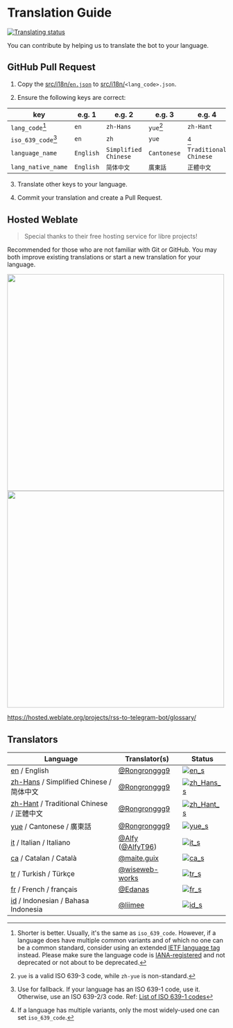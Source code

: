 # Translation Guide

[![Translating status](https://img.shields.io/weblate/progress/rss-to-telegram-bot?logo=weblate)](https://hosted.weblate.org/engage/rss-to-telegram-bot/)

You can contribute by helping us to translate the bot to your language.

## GitHub Pull Request

1. Copy the [src/i18n/`en.json`][en] to [src/i18n/][i18n]`<lang_code>.json`.

2. Ensure the following keys are correct:

| key                | e.g. 1    | e.g. 2               | e.g. 3      | e.g. 4                |
|--------------------|-----------|----------------------|-------------|-----------------------|
| `lang_code`[^1]    | `en`      | `zh-Hans`            | `yue`[^2]   | `zh-Hant`             |
| `iso_639_code`[^3] | `en`      | `zh`                 | `yue`       | [^4]                  |
| `language_name`    | `English` | `Simplified Chinese` | `Cantonese` | `Traditional Chinese` |
| `lang_native_name` | `English` | `简体中文`               | `廣東話`       | `正體中文`                |

3. Translate other keys to your language.

4. Commit your translation and create a Pull Request.

## Hosted Weblate

> Special thanks to their free hosting service for libre projects!

Recommended for those who are not familiar with Git or GitHub. You may both improve existing translations or start a new translation for your language.

<a href="https://hosted.weblate.org/engage/rss-to-telegram-bot/"><img src="https://hosted.weblate.org/widgets/rss-to-telegram-bot/-/open-graph.png" width = "500" alt="" /></a>
<a href="https://hosted.weblate.org/engage/rss-to-telegram-bot/"><img src="https://hosted.weblate.org/widgets/rss-to-telegram-bot/-/multi-auto.svg" width = "500" alt="" /></a>

https://hosted.weblate.org/projects/rss-to-telegram-bot/glossary/

## Translators
| Language                               | Translator(s)        | Status                    |
|----------------------------------------|----------------------|---------------------------|
| [en] / English                         | [@Rongronggg9]       | [![en_s]][en_w]           |
| [zh-Hans] / Simplified Chinese / 简体中文  | [@Rongronggg9]       | [![zh_Hans_s]][zh_Hans_w] |
| [zh-Hant] / Traditional Chinese / 正體中文 | [@Rongronggg9]       | [![zh_Hant_s]][zh_Hant_w] |
| [yue] / Cantonese / 廣東話                | [@Rongronggg9]       | [![yue_s]][yue_w]         |
| [it] / Italian / Italiano              | [@Alfy] ([@AlfyT96]) | [![it_s]][it_w]           |
| [ca] / Catalan / Català                | [@maite.guix]        | [![ca_s]][ca_w]           |
| [tr] / Turkish / Türkçe                | [@wiseweb-works]     | [![tr_s]][tr_w]           |
| [fr] / French / français               | [@Edanas]            | [![fr_s]][fr_w]           |
| [id] / Indonesian / Bahasa Indonesia   | [@liimee]            | [![id_s]][id_w]           |

[i18n]: ../src/i18n

[en]: ../src/i18n/en.json
[zh-Hans]: ../src/i18n/zh-Hans.json
[zh-Hant]: ../src/i18n/zh-Hant.json
[yue]: ../src/i18n/yue.json
[it]: ../src/i18n/it.json
[ca]: ../src/i18n/ca.json
[tr]: ../src/i18n/tr.json
[fr]: ../src/i18n/fr.json
[id]: ../src/i18n/id.json

[en_s]: https://hosted.weblate.org/widgets/rss-to-telegram-bot/en/glossary/svg-badge.svg
[zh_Hans_s]: https://hosted.weblate.org/widgets/rss-to-telegram-bot/zh_Hans/glossary/svg-badge.svg
[zh_Hant_s]: https://hosted.weblate.org/widgets/rss-to-telegram-bot/zh_Hant/glossary/svg-badge.svg
[yue_s]: https://hosted.weblate.org/widgets/rss-to-telegram-bot/yue/glossary/svg-badge.svg
[it_s]: https://hosted.weblate.org/widgets/rss-to-telegram-bot/it/glossary/svg-badge.svg
[ca_s]: https://hosted.weblate.org/widgets/rss-to-telegram-bot/ca/glossary/svg-badge.svg
[tr_s]: https://hosted.weblate.org/widgets/rss-to-telegram-bot/tr/glossary/svg-badge.svg
[fr_s]: https://hosted.weblate.org/widgets/rss-to-telegram-bot/fr/glossary/svg-badge.svg
[id_s]: https://hosted.weblate.org/widgets/rss-to-telegram-bot/id/glossary/svg-badge.svg

[en_w]: https://hosted.weblate.org/engage/rss-to-telegram-bot/en/
[zh_Hans_w]: https://hosted.weblate.org/engage/rss-to-telegram-bot/zh_Hans/
[zh_Hant_w]: https://hosted.weblate.org/engage/rss-to-telegram-bot/zh_Hant/
[yue_w]: https://hosted.weblate.org/engage/rss-to-telegram-bot/yue/
[it_w]: https://hosted.weblate.org/engage/rss-to-telegram-bot/it/
[ca_w]: https://hosted.weblate.org/engage/rss-to-telegram-bot/ca/
[tr_w]: https://hosted.weblate.org/engage/rss-to-telegram-bot/tr/
[fr_w]: https://hosted.weblate.org/engage/rss-to-telegram-bot/fr/
[id_w]: https://hosted.weblate.org/engage/rss-to-telegram-bot/id/

[@Rongronggg9]: https://github.com/Rongronggg9
[@Alfy]: https://hosted.weblate.org/user/Alfy/
[@AlfyT96]: https://t.me/AlfyT96
[@maite.guix]: https://hosted.weblate.org/user/maite.guix/
[@wiseweb-works]: https://hosted.weblate.org/user/wiseweb-works/
[@Edanas]: https://hosted.weblate.org/user/Edanas/
[@liimee]: https://hosted.weblate.org/user/liimee/

[^1]: Shorter is better. Usually, it's the same as `iso_639_code`. However, if a language does have multiple common variants and of which no one can be a common standard, consider using an extended [IETF language tag](https://en.wikipedia.org/wiki/IETF_language_tag) instead. Please make sure the language code is [IANA-registered](https://www.iana.org/assignments/language-subtag-registry/language-subtag-registry) and not deprecated or not about to be deprecated.

[^2]: `yue` is a valid ISO 639-3 code, while `zh-yue` is non-standard.

[^3]: Use for fallback. If your language has an ISO 639-1 code, use it. Otherwise, use an ISO 639-2/3 code. Ref: [List of ISO 639-1 codes](https://en.wikipedia.org/wiki/List_of_ISO_639-1_codes)

[^4]: If a language has multiple variants, only the most widely-used one can set `iso_639_code`.
